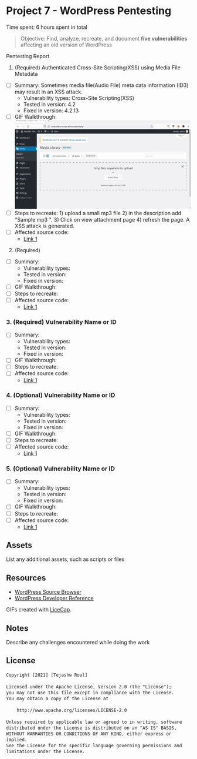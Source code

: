 # Project 7 - WordPress Pentesting

Time spent: 6 hours spent in total

> Objective: Find, analyze, recreate, and document **five vulnerabilities** affecting an old version of WordPress

Pentesting Report

1. (Required) Authenticated Cross-Site Scripting(XSS) using Media File Metadata
  - [ ] Summary: Sometimes media file(Audio File) meta data information (ID3) may result in an XSS attack. 
    - Vulnerability types: Cross-Site Scripting(XSS)
    - Tested in version: 4.2
    - Fixed in version: 4.2.13
  - [ ] GIF Walkthrough: <img src="Authenticated Cross-Site Scripting (XSS).gif"> 
  - [ ] Steps to recreate: 1) upload a small mp3 file
  						   2) in the description add "Sample mp3 </noscript><script>alert(document.cookie);</script>".
  						   3) Click on view attachment page
  						   4) refresh the page. A XSS attack is generated.  
  - [ ] Affected source code:
    - [Link 1](https://core.trac.wordpress.org/browser/branches/4.2/src/wp-admin/includes/media.php)

2. (Required)  
  - [ ] Summary: 
    - Vulnerability types:
    - Tested in version:
    - Fixed in version: 
  - [ ] GIF Walkthrough: 
  - [ ] Steps to recreate: 
  - [ ] Affected source code:
    - [Link 1](https://core.trac.wordpress.org/browser/tags/version/src/source_file.php)
### 3. (Required) Vulnerability Name or ID
  - [ ] Summary: 
    - Vulnerability types:
    - Tested in version:
    - Fixed in version: 
  - [ ] GIF Walkthrough: 
  - [ ] Steps to recreate: 
  - [ ] Affected source code:
    - [Link 1](https://core.trac.wordpress.org/browser/tags/version/src/source_file.php)
### 4. (Optional) Vulnerability Name or ID
  - [ ] Summary: 
    - Vulnerability types:
    - Tested in version:
    - Fixed in version: 
  - [ ] GIF Walkthrough: 
  - [ ] Steps to recreate: 
  - [ ] Affected source code:
    - [Link 1](https://core.trac.wordpress.org/browser/tags/version/src/source_file.php)
### 5. (Optional) Vulnerability Name or ID
  - [ ] Summary: 
    - Vulnerability types:
    - Tested in version:
    - Fixed in version: 
  - [ ] GIF Walkthrough: 
  - [ ] Steps to recreate: 
  - [ ] Affected source code:
    - [Link 1](https://core.trac.wordpress.org/browser/tags/version/src/source_file.php) 

## Assets

List any additional assets, such as scripts or files

## Resources

- [WordPress Source Browser](https://core.trac.wordpress.org/browser/)
- [WordPress Developer Reference](https://developer.wordpress.org/reference/)

GIFs created with [LiceCap](http://www.cockos.com/licecap/).

## Notes

Describe any challenges encountered while doing the work

## License

    Copyright [2021] [Tejashw Roul]

    Licensed under the Apache License, Version 2.0 (the "License");
    you may not use this file except in compliance with the License.
    You may obtain a copy of the License at

        http://www.apache.org/licenses/LICENSE-2.0

    Unless required by applicable law or agreed to in writing, software
    distributed under the License is distributed on an "AS IS" BASIS,
    WITHOUT WARRANTIES OR CONDITIONS OF ANY KIND, either express or implied.
    See the License for the specific language governing permissions and
    limitations under the License.
